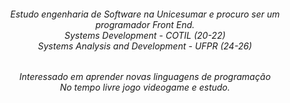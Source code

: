 <h6 align="center">Estudo engenharia de Software na Unicesumar e procuro ser um programador Front End.<br>Systems Development - COTIL (20-22)<br>Systems Analysis and Development - UFPR (24-26)</h6>
<h6 align="center">Interessado em aprender novas linguagens de programação<br>No tempo livre jogo videogame e estudo.<br>


